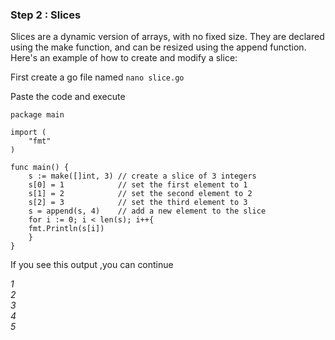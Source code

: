 ### Step 2 : Slices

Slices are a dynamic version of arrays, with no fixed size. They are declared using the make function, and can be resized using the append function. Here's an example of how to create and modify a slice:

First create a go file named `nano slice.go`

Paste the code and execute

```
package main

import (
	"fmt"
)

func main() {
	s := make([]int, 3) // create a slice of 3 integers
	s[0] = 1            // set the first element to 1
	s[1] = 2            // set the second element to 2
	s[2] = 3            // set the third element to 3
	s = append(s, 4)    // add a new element to the slice
	for i := 0; i < len(s); i++{
	fmt.Println(s[i])
	}
}
```
If you see this output ,you can continue

*1* \
*2* \
*3* \
*4* \
*5*

